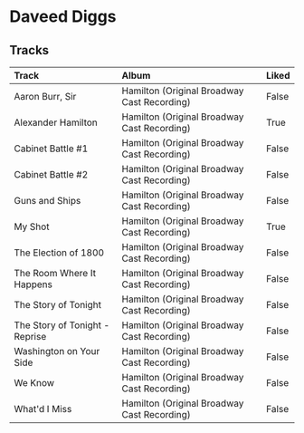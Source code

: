 # Daveed Diggs

## Tracks

| Track                          | Album                                       | Liked   |
|:-------------------------------|:--------------------------------------------|:--------|
| Aaron Burr, Sir                | Hamilton (Original Broadway Cast Recording) | False   |
| Alexander Hamilton             | Hamilton (Original Broadway Cast Recording) | True    |
| Cabinet Battle #1              | Hamilton (Original Broadway Cast Recording) | False   |
| Cabinet Battle #2              | Hamilton (Original Broadway Cast Recording) | False   |
| Guns and Ships                 | Hamilton (Original Broadway Cast Recording) | False   |
| My Shot                        | Hamilton (Original Broadway Cast Recording) | True    |
| The Election of 1800           | Hamilton (Original Broadway Cast Recording) | False   |
| The Room Where It Happens      | Hamilton (Original Broadway Cast Recording) | False   |
| The Story of Tonight           | Hamilton (Original Broadway Cast Recording) | False   |
| The Story of Tonight - Reprise | Hamilton (Original Broadway Cast Recording) | False   |
| Washington on Your Side        | Hamilton (Original Broadway Cast Recording) | False   |
| We Know                        | Hamilton (Original Broadway Cast Recording) | False   |
| What'd I Miss                  | Hamilton (Original Broadway Cast Recording) | False   |